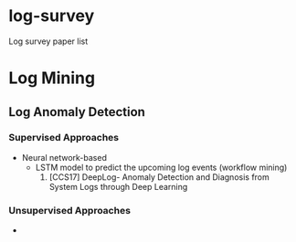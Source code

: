 # log-survey
Log survey paper list



# Log Mining

## Log Anomaly Detection

### Supervised Approaches

* Neural network-based
  * LSTM model to predict the upcoming log events (workflow mining)
    1. [CCS17] DeepLog- Anomaly Detection and Diagnosis from System Logs through Deep Learning
    

### Unsupervised Approaches

* 

